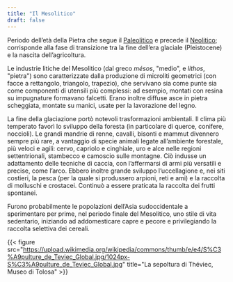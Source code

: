 ```yaml
---
title: "Il Mesolitico"
draft: false
---
```


Periodo dell’età della Pietra che segue il [Paleolitico](Paleolitico.md) e precede il [Neolitico](Neolitico.md); corrisponde alla fase di transizione tra la fine dell’era glaciale (Pleistocene) e la nascita dell’agricoltura.

Le industrie litiche del Mesolitico (dal greco _mésos_, "medio", e _líthos_, "pietra") sono caratterizzate dalla produzione di microliti geometrici (con facce a rettangolo, triangolo, trapezio), che servivano sia come punte sia come componenti di utensili più complessi: ad esempio, montati con resina su impugnature formavano falcetti. Erano inoltre diffuse asce in pietra scheggiata, montate su manici, usate per la lavorazione del legno.

La fine della glaciazione portò notevoli trasformazioni ambientali. Il clima più temperato favorì lo sviluppo della foresta (in particolare di querce, conifere, noccioli). Le grandi mandrie di renne, cavalli, bisonti e mammut divennero sempre più rare, a vantaggio di specie animali legate all’ambiente forestale, più veloci e agili: cervo, capriolo e cinghiale, uro e alce nelle regioni settentrionali, stambecco e camoscio sulle montagne. Ciò indusse un adattamento delle tecniche di caccia, con l’affermarsi di armi più versatili e precise, come l’arco. Ebbero inoltre grande sviluppo l’uccellagione e, nei siti costieri, la pesca (per la quale si produssero arpioni, reti e ami) e la raccolta di molluschi e crostacei. Continuò a essere praticata la raccolta dei frutti spontanei.

Furono probabilmente le popolazioni dell’Asia sudoccidentale a sperimentare per prime, nel periodo finale del Mesolitico, uno stile di vita sedentario, iniziando ad addomesticare capre e pecore e privilegiando la raccolta selettiva dei cereali.

{{< figure src="https://upload.wikimedia.org/wikipedia/commons/thumb/e/e4/S%C3%A9pulture_de_Teviec_Global.jpg/1024px-S%C3%A9pulture_de_Teviec_Global.jpg" title="La sepoltura di Théviec, Museo di Tolosa" >}}
